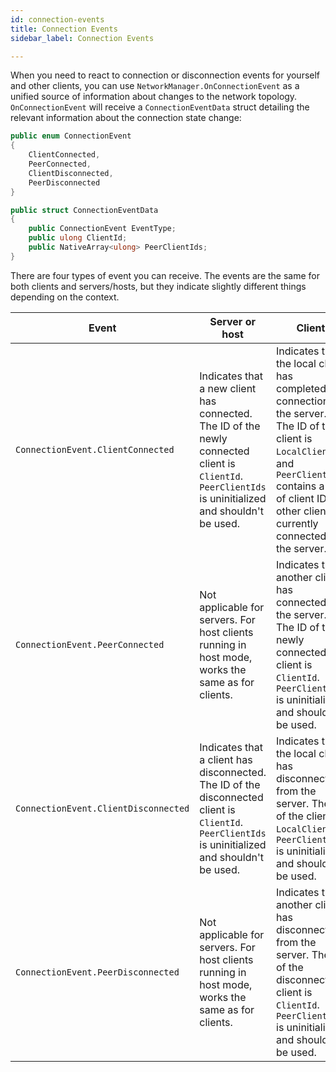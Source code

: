 ```yaml
---
id: connection-events
title: Connection Events
sidebar_label: Connection Events

---
```


When you need to react to connection or disconnection events for yourself and other clients, you can use `NetworkManager.OnConnectionEvent` as a unified source of information about changes to the network topology. `OnConnectionEvent` will receive a `ConnectionEventData` struct detailing the relevant information about the connection state change:

```csharp
public enum ConnectionEvent
{
    ClientConnected,
    PeerConnected,
    ClientDisconnected,
    PeerDisconnected
}

public struct ConnectionEventData
{
    public ConnectionEvent EventType;
    public ulong ClientId;
    public NativeArray<ulong> PeerClientIds;
}
```

There are four types of event you can receive. The events are the same for both clients and servers/hosts, but they indicate slightly different things depending on the context.

|Event   |Server or host   |Client   |
|---|---|---|
|`ConnectionEvent.ClientConnected`   |Indicates that a new client has connected. The ID of the newly connected client is `ClientId`. `PeerClientIds` is uninitialized and shouldn't be used.|Indicates that the local client has completed its connection to the server. The ID of the client is `LocalClientId`, and `PeerClientIds` contains a list of client IDs of other clients currently connected to the server.|
|`ConnectionEvent.PeerConnected`     |Not applicable for servers. For host clients running in host mode, works the same as for clients.|Indicates that another client has connected to the server. The ID of the newly connected client is `ClientId`. `PeerClientIds` is uninitialized and shouldn't be used. |
|`ConnectionEvent.ClientDisconnected`|Indicates that a client has disconnected. The ID of the disconnected client is `ClientId`. `PeerClientIds` is uninitialized and shouldn't be used.|Indicates that the local client has disconnected from the server. The ID of the client is `LocalClientId`. `PeerClientIds` is uninitialized and shouldn't be used.    |
|`ConnectionEvent.PeerDisconnected`  |Not applicable for servers. For host clients running in host mode, works the same as for clients.| Indicates that another client has disconnected from the server. The ID of the disconnected client is `ClientId`. `PeerClientIds` is uninitialized and shouldn't be used.|
